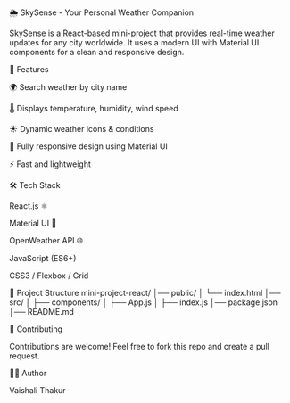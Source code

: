 🌦 SkySense - Your Personal Weather Companion

SkySense is a React-based mini-project that provides real-time weather updates for any city worldwide. It uses a modern UI with Material UI components for a clean and responsive design.

🚀 Features

🌍 Search weather by city name

🌡 Displays temperature, humidity, wind speed

☀️ Dynamic weather icons & conditions

📱 Fully responsive design using Material UI

⚡ Fast and lightweight

🛠 Tech Stack

React.js ⚛

Material UI 🎨

OpenWeather API 🌐

JavaScript (ES6+)

CSS3 / Flexbox / Grid

📂 Project Structure
mini-project-react/
│── public/
│   └── index.html
│── src/
│   ├── components/
│   ├── App.js
│   ├── index.js
│── package.json
│── README.md

🤝 Contributing

Contributions are welcome! Feel free to fork this repo and create a pull request.

👩‍💻 Author

Vaishali Thakur

